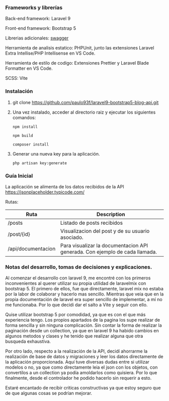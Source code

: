### Frameworks y librerías

Back-end framework: Laravel 9

Front-end framework: Bootstrap 5

Librerias adicionales: [swagger](https://github.com/zircote/swagger-php)

Herramienta de analisis estatico: PHPUnit, junto las extensiones Laravel Extra Intellise/PHP Intellisense en VS Code.

Herramienta de estilo de codigo: Extensiones Prettier y Laravel Blade Formatter en VS Code.

SCSS: Vite

### Instalación

1. git clone https://github.com/paulo93f/laravel9-bootstrap5-blog-api.git

2. Una vez instalado, acceder al directorio raiz y ejecutar los siguientes comandos:

    `npm install`

    `npm build`

    `composer install`

3. Generar una nueva key para la aplicación.

    `php artisan key:generate`

### Guía Inicial

La aplicación se alimenta de los datos recibidos de la API https://jsonplaceholder.typicode.com/

Rutas:

| Ruta               | Description                                                                 |
| ------------------ | --------------------------------------------------------------------------- |
| /posts             | Listado de posts recibidos                                                  |
| /post/{id}         | Visualizacion del post y de su usuario asociado.                            |
| /api/documentacion | Para visualizar la documentacion API generada. Con ejemplo de cada llamada. |

### Notas del desarrollo, tomas de decisiones y explicaciones.

Al comenzar el desarrollo con laravel 9, me encontré con los primeros inconvenientes al querer utilizar su propia utilidad de laravelmix con bootstrap 5. El primero de ellos, fue que directamente, laravel mix no estaba por la labor de colaborar y hacerlo mas sencillo. Mientras que veia que en la propia documentación de laravel era super sencillo de implementar, a mí no me funcionaba. Por lo que decidi dar el salto a Vite y seguir con ello.

Quise utilizar bootstrap 5 por comodidad, ya que es con el que más experiencia tengo. Los propios apartados de la pagina los supe realizar de forma sencilla y sin ninguna complicación. Sin contar la forma de realizar la paginación desde un collection, ya que en laravel 9 ha habido cambios en algunos metodos y clases y he tenido que realizar alguna que otra busqueda exhaustiva.

Por otro lado, respecto a la realización de la API, decidí ahorrarme la realización de base de datos y migraciones y leer los datos directamente de la aplicación proporcionada. Aquí tuve diversas dudas entre si utilizar modelos o no, ya que como directamente leia el json con los objetos, con convertilos a un collection ya podía amoldarlos como quisiera. Por lo que finalmente, desde el controlador he podido hacerlo sin requerir a esto.

Estaré encantado de recibir criticas constructivas ya que estoy seguro que de que algunas cosas se podrían mejorar.
